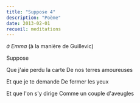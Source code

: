 ```yaml
---
title: "Suppose 4"
description: "Poème"
date: 2013-02-01
recueil: meditations
---
```


*à Emma*
(à la manière de Guillevic)

Suppose

Que j'aie perdu la carte
De nos terres amoureuses

Et que je te demande
De fermer les yeux

Et que l'on s'y dirige
Comme un couple d'aveugles
